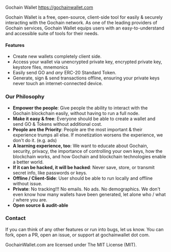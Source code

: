 Gochain Wallet 
https://gochainwallet.com

Gochain Wallet is a free, open-source, client-side tool for easily & securely interacting with the Gochain network. As one of the leading providers of Gochain services, Gochain Wallet equips users with an easy-to-understand and accessible suite of tools for their needs.

#### Features

- Create new wallets completely client side.
- Access your wallet via unencrypted private key, encrypted private key, keystore files, mnemonics
- Easily send GO and *any* ERC-20 Standard Token. 
- Generate, sign & send transactions offline, ensuring your private keys never touch an internet-connected device.


### Our Philosophy

 - **Empower the people**: Give people the ability to interact with the Gochain blockchain easily, without having to run a full node.
 - **Make it easy & free**: Everyone should be able to create a wallet and send GO & Tokens without additional cost.
 - **People are the Priority**: People are the most important & their experience trumps all else. If monetization worsens the experience, we don't do it. (e.g. ads)
 - **A learning experience, too**: We want to educate about Gochain, security, privacy, the importance of controlling your own keys, how the blockchain works, and how Gochain and blockchain technologies enable a better world.
 - **If it can be hacked, it will be hacked**: Never save, store, or transmit secret info, like passwords or keys.
 - **Offline / Client-Side**: User should be able to run locally and offline without issue.
 - **Private**: No tracking!!! No emails. No ads. No demographics. We don't even know how many wallets have been generated, let alone who / what / where you are.
 - **Open source & audit-able**


### Contact
If you can think of any other features or run into bugs, let us know. You can fork, open a PR, open an issue, or support at gochainwallet dot com.


GochainWallet.com are licensed under The MIT License (MIT).
